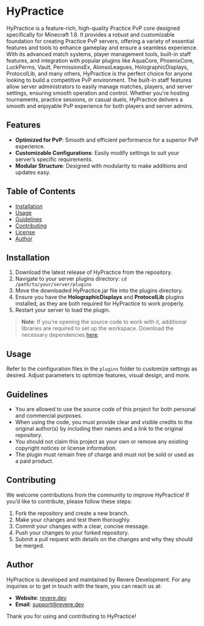 # HyPractice

HyPractice is a feature-rich, high-quality Practice PvP core designed specifically for Minecraft 1.8. It provides a robust and customizable foundation for creating Practice PvP servers, offering a variety of essential features and tools to enhance gameplay and ensure a seamless experience. With its advanced match systems, player management tools, built-in staff features, and integration with popular plugins like AquaCore, PhoenixCore, LuckPerms, Vault, PermissionsEx, AlonsoLeagues, HolographicDisplays, ProtocolLib, and many others, HyPractice is the perfect choice for anyone looking to build a competitive PvP environment. The built-in staff features allow server administrators to easily manage matches, players, and server settings, ensuring smooth operation and control. Whether you're hosting tournaments, practice sessions, or casual duels, HyPractice delivers a smooth and enjoyable PvP experience for both players and server admins.

## Features

- **Optimized for PvP**: Smooth and efficient performance for a superior PvP experience.
- **Customizable Configurations**: Easily modify settings to suit your server’s specific requirements.
- **Modular Structure**: Designed with modularity to make additions and updates easy.

## Table of Contents

- [Installation](#installation)
- [Usage](#usage)
- [Guidelines](#guidelines)
- [Contributing](#contributing)
- [License](#license)
- [Author](#author)

## Installation

1. Download the latest release of HyPractice from the repository.
2. Navigate to your server plugins directory:
   ``cd /path/to/your/server/plugins``
3. Move the downloaded HyPractice.jar file into the plugins directory.
4. Ensure you have the **HolographicDisplays** and **ProtocolLib** plugins installed, as they are both required for HyPractice to work properly.
5. Restart your server to load the plugin.

> **Note**: If you're opening the source code to work with it, additional libraries are required to set up the workspace. Download the necessary dependencies [here](https://www.mediafire.com/file/uhthp6c3akmltqp/libs.zip/file).

## Usage

Refer to the configuration files in the `plugins` folder to customize settings as desired. Adjust parameters to optimize features, visual design, and more.

## Guidelines

- You are allowed to use the source code of this project for both personal and commercial purposes.
- When using the code, you must provide clear and visible credits to the original author(s) by including their names and a link to the original repository.
- You should not claim this project as your own or remove any existing copyright notices or license information.
- The plugin must remain free of charge and must not be sold or used as a paid product.

## Contributing

We welcome contributions from the community to improve HyPractice! If you’d like to contribute, please follow these steps:

1. Fork the repository and create a new branch.
2. Make your changes and test them thoroughly.
3. Commit your changes with a clear, concise message.
4. Push your changes to your forked repository.
5. Submit a pull request with details on the changes and why they should be merged.

## Author

HyPractice is developed and maintained by Revere Development. For any inquiries or to get in touch with the team, you can reach us at:

- **Website**: [revere.dev](https://www.revere.dev)
- **Email**: [support@revere.dev](mailto:support@revere.dev)

Thank you for using and contributing to HyPractice!
